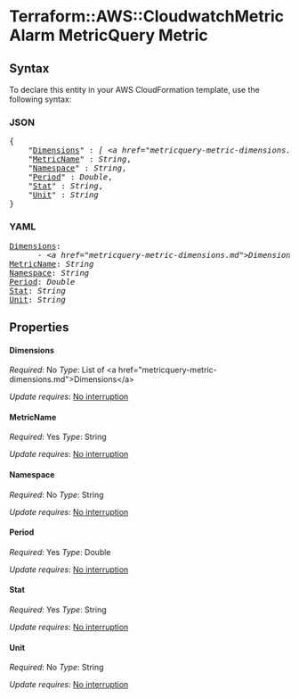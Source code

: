 # Terraform::AWS::CloudwatchMetricAlarm MetricQuery Metric

## Syntax

To declare this entity in your AWS CloudFormation template, use the following syntax:

### JSON

<pre>
{
    "<a href="#dimensions" title="Dimensions">Dimensions</a>" : <i>[ &lt;a href=&#34;metricquery-metric-dimensions.md&#34;&gt;Dimensions&lt;/a&gt;, ... ]</i>,
    "<a href="#metricname" title="MetricName">MetricName</a>" : <i>String</i>,
    "<a href="#namespace" title="Namespace">Namespace</a>" : <i>String</i>,
    "<a href="#period" title="Period">Period</a>" : <i>Double</i>,
    "<a href="#stat" title="Stat">Stat</a>" : <i>String</i>,
    "<a href="#unit" title="Unit">Unit</a>" : <i>String</i>
}
</pre>

### YAML

<pre>
<a href="#dimensions" title="Dimensions">Dimensions</a>: <i>
      - &lt;a href=&#34;metricquery-metric-dimensions.md&#34;&gt;Dimensions&lt;/a&gt;</i>
<a href="#metricname" title="MetricName">MetricName</a>: <i>String</i>
<a href="#namespace" title="Namespace">Namespace</a>: <i>String</i>
<a href="#period" title="Period">Period</a>: <i>Double</i>
<a href="#stat" title="Stat">Stat</a>: <i>String</i>
<a href="#unit" title="Unit">Unit</a>: <i>String</i>
</pre>

## Properties

#### Dimensions

_Required_: No
_Type_: List of &lt;a href=&#34;metricquery-metric-dimensions.md&#34;&gt;Dimensions&lt;/a&gt;

_Update requires_: [No interruption](https://docs.aws.amazon.com/AWSCloudFormation/latest/UserGuide/using-cfn-updating-stacks-update-behaviors.html#update-no-interrupt)

#### MetricName

_Required_: Yes
_Type_: String

_Update requires_: [No interruption](https://docs.aws.amazon.com/AWSCloudFormation/latest/UserGuide/using-cfn-updating-stacks-update-behaviors.html#update-no-interrupt)

#### Namespace

_Required_: No
_Type_: String

_Update requires_: [No interruption](https://docs.aws.amazon.com/AWSCloudFormation/latest/UserGuide/using-cfn-updating-stacks-update-behaviors.html#update-no-interrupt)

#### Period

_Required_: Yes
_Type_: Double

_Update requires_: [No interruption](https://docs.aws.amazon.com/AWSCloudFormation/latest/UserGuide/using-cfn-updating-stacks-update-behaviors.html#update-no-interrupt)

#### Stat

_Required_: Yes
_Type_: String

_Update requires_: [No interruption](https://docs.aws.amazon.com/AWSCloudFormation/latest/UserGuide/using-cfn-updating-stacks-update-behaviors.html#update-no-interrupt)

#### Unit

_Required_: No
_Type_: String

_Update requires_: [No interruption](https://docs.aws.amazon.com/AWSCloudFormation/latest/UserGuide/using-cfn-updating-stacks-update-behaviors.html#update-no-interrupt)

